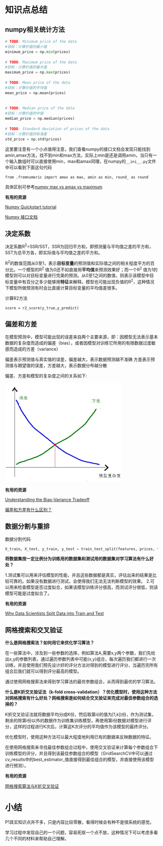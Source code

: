 # 知识点总结

## numpy相关统计方法

```python
# TODO: Minimum price of the data
#目标：计算价值的最小值
minimum_price = np.min(prices)

# TODO: Maximum price of the data
#目标：计算价值的最大值
maximum_price = np.max(prices)

# TODO: Mean price of the data
#目标：计算价值的平均值
mean_price = np.mean(prices)


# TODO: Median price of the data
#目标：计算价值的中值
median_price = np.median(prices)

# TODO: Standard deviation of prices of the data
#目标：计算价值的标准差
std_price = np.std(prices)
```

这里要注意有一个小点值得注意，我们查看numpy的接口文档会发现只能找到amin,amax方法，找不到min和max方法，实际上min是还是调用amin，当只有一个输入数组时可以直接使用min，max和amax同理，在numpy的`__ini__.py`文件中可以看到下面这句代码
```
from .fromnumeric import amax as max, amin as min, round_ as round
```

具体区别可参考[numpy max vs amax vs maximum](http://stackoverflow.com/questions/33569668/numpy-max-vs-amax-vs-maximum)

**有用的资源**

[Numpy Quickstart tutorial](https://docs.scipy.org/doc/numpy-dev/user/quickstart.html)

[Numpy 接口文档](https://docs.scipy.org/doc/numpy/reference/routines.html)

## 决定系数

决定系数R<sup>2</sup>=SSR/SST，SSR为回归平方和，即预测量与平均值之差的平方和，SST为总平方各，即实际值与平均值之差的平方和。

R<sup>2</sup>的数值范围从0至1，表示**目标变量**的预测值和实际值之间的相关程度平方的百分比。一个模型的R<sup>2</sup> 值为0还不如直接用**平均值**来预测效果好；而一个R<sup>2</sup> 值为1的模型则可以对目标变量进行完美的预测。从0至1之间的数值，则表示该模型中目标变量中有百分之多少能够用**特征**来解释。模型也可能出现负值的R<sup>2</sup>，这种情况下模型所做预测有时会比直接计算目标变量的平均值差很多。

计算R2方法

```
score = r2_score(y_true,y_predict)
```

## 偏差和方差

在模型预测中，模型可能出现的误差来自两个主要来源，即：因模型无法表示基本数据的复杂度而造成的偏差（bias），或者因模型对训练它所用的有限数据过度敏感而造成的方差（variance）

偏差表示预测值与真实值的误差，偏差越大，表示数据预测越不准确
方差表示预测值与期望值的误差，方差越大，表示数据分布越分散

偏差、方差和模型的复杂度之间的关系如下:

![](/images/14907888423241.jpg)

**有用的资源**

[Understanding the Bias-Variance Tradeoff](http://scott.fortmann-roe.com/docs/BiasVariance.html)

[偏差和方差有什么区别？](https://www.zhihu.com/question/20448464)

## 数据分割与重排

数据分割代码
```python
X_train, X_test, y_train, y_test = train_test_split(features, prices, test_size=0.2, random_state=42)
```

**将数据集按一定比例分为训练用的数据集和测试用的数据集对学习算法有什么好处？**

1.测试集可以用来评估模型的性能，并且这些数据都是真实，评估出来的结果是比较可靠的。如果没有数据进行测试，会使得我们无法无法判断模型的效果。
2.可以用来检查模型是否过度拟合，如果该模型训练评分很高，而测试评分很低，则该模型可能是过度拟合了。

**有用的资源**

[Why Data Scientists Split Data into Train and Test](http://info.salford-systems.com/blog/bid/337783/Why-Data-Scientists-Split-Data-into-Train-and-Test)


## 网格搜索和交叉验证

**什么是网格搜索法？如何用它来优化学习算法？**

在一些算法中，涉及到一些参数的选择，例如算法A,需要x,y两个参数，我们先给出x,y的参数列表，通过遍历参数列表中可能(x,y)组合，每次遍历我们都进行一次训练，并且使用我们预先设计好的评分方法对得到的模型进行评分，当遍历完所有组合后我们就可以得到评分最高的模型。

通过使用网格搜索法来得到学习算法的最优参数组合，从而得到最优的学习算法。

**什么是K折交叉验证法（k-fold cross-validation）？优化模型时，使用这种方法对网格搜索有什么好处？网格搜索是如何结合交叉验证来完成对最佳参数组合的选择的？**

K折交叉验证法就将数据平均分成K份，然后取第i(i的值为[1,k])份，作为测试集，剩余的除第i份以外的数据作为训练集训练模型，再使用第i份数据对模型进行评分，这样的过程进行K次后，计算这K次评分的平均值作为该模型的最终评分。

优化模型时，使用这种方法可以最大程度地利用已有的数据来反映数据的特征。

在使用网格搜索来寻找最佳参数组合过程中，使用交叉验证来计算每个参数组合下训练模型的评分，并且得到该最佳参数组合的模型（GridSearchCV中可以通过cv_results中的best_estimator_值直接得到最佳组合的模型，并直接使用该模型进行预测）。

**有用的资源**

[网格搜索算法与K折交叉验证](https://zhuanlan.zhihu.com/p/25637642)

# 小结

P1其实知识点并不多，只是内容比较零散，看得时候会有种不是很系统的感觉。

学习过程中发现自己的一个问题，容易死抠一个点不放，这种情况下可以考虑多看几个不同的材料来帮助自己理解。

